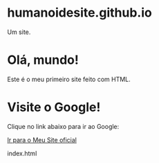 # humanoidesite.github.io
Um site.



<!DOCTYPE html>
<html lang="pt">
<head>
  <meta charset="UTF-8">
  <meta name="viewport" content="width=device-width, initial-scale=1.0">
</head>
<body>
  <h1>Olá, mundo!</h1>
  <p>Este é o meu primeiro site feito com HTML.</p>
</body>
</html>

<!DOCTYPE html>
<html lang="pt">
<head>
  <meta charset="UTF-8">
  <meta name="viewport" content="width=device-width, initial-scale=1.0">
</head>
<body>
  <h1>Visite o Google!</h1>
  <p>Clique no link abaixo para ir ao Google:</p>
  <a href="https://humanoidesite.github.io" target="_blank">Ir para o Meu Site oficial</a>
</body>
</html>

index.html

